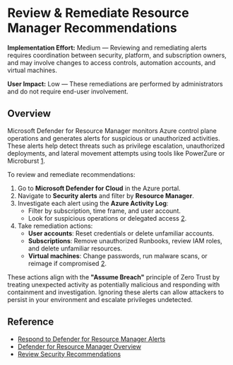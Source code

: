 # Review & Remediate Resource Manager Recommendations

**Implementation Effort:** Medium — Reviewing and remediating alerts requires coordination between security, platform, and subscription owners, and may involve changes to access controls, automation accounts, and virtual machines.

**User Impact:** Low — These remediations are performed by administrators and do not require end-user involvement.

## Overview

Microsoft Defender for Resource Manager monitors Azure control plane operations and generates alerts for suspicious or unauthorized activities. These alerts help detect threats such as privilege escalation, unauthorized deployments, and lateral movement attempts using tools like PowerZure or Microburst [1](https://learn.microsoft.com/en-us/azure/defender-for-cloud/defender-for-resource-manager-introduction).

To review and remediate recommendations:

1. Go to **Microsoft Defender for Cloud** in the Azure portal.
2. Navigate to **Security alerts** and filter by **Resource Manager**.
3. Investigate each alert using the **Azure Activity Log**:
   - Filter by subscription, time frame, and user account.
   - Look for suspicious operations or delegated access [2](https://learn.microsoft.com/en-us/azure/defender-for-cloud/defender-for-resource-manager-usage).
4. Take remediation actions:
   - **User accounts**: Reset credentials or delete unfamiliar accounts.
   - **Subscriptions**: Remove unauthorized Runbooks, review IAM roles, and delete unfamiliar resources.
   - **Virtual machines**: Change passwords, run malware scans, or reimage if compromised [2](https://learn.microsoft.com/en-us/azure/defender-for-cloud/defender-for-resource-manager-usage).

These actions align with the **"Assume Breach"** principle of Zero Trust by treating unexpected activity as potentially malicious and responding with containment and investigation. Ignoring these alerts can allow attackers to persist in your environment and escalate privileges undetected.

## Reference

- [Respond to Defender for Resource Manager Alerts](https://learn.microsoft.com/en-us/azure/defender-for-cloud/defender-for-resource-manager-usage)
- [Defender for Resource Manager Overview](https://learn.microsoft.com/en-us/azure/defender-for-cloud/defender-for-resource-manager-introduction)
- [Review Security Recommendations](https://learn.microsoft.com/en-us/security-exposure-management/security-recommendations)

